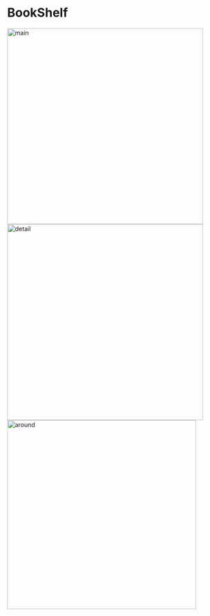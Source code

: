 # BookShelf
<img width="453" alt="main" src="https://github.com/ha-ny/BookShelf/assets/130643750/4937e537-8126-4542-a64d-62ead4357238">
<img width="453" alt="detail" src="https://github.com/ha-ny/BookShelf/assets/130643750/560cee84-19be-4095-b461-08ff596c5420">
<img width="437" alt="around" src="https://github.com/ha-ny/BookShelf/assets/130643750/85dea768-de6e-46a2-8230-ab74e97ac9f2">

